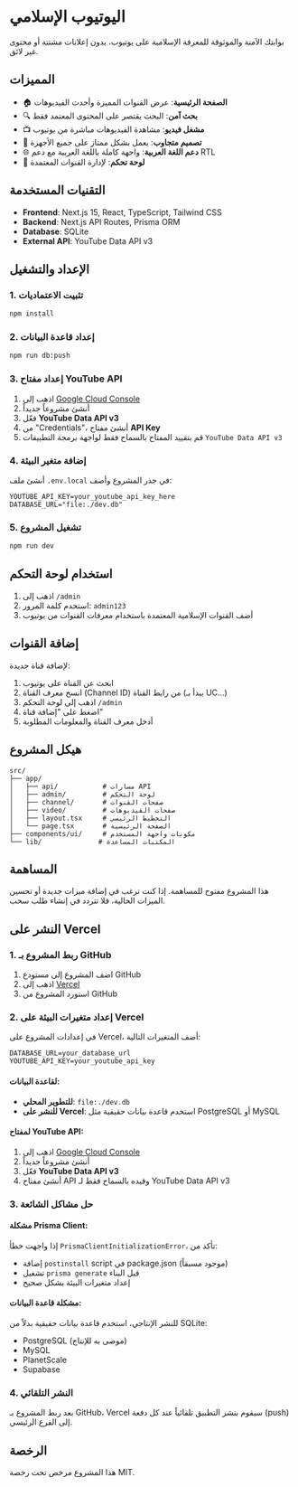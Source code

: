 # اليوتيوب الإسلامي

بوابتك الآمنة والموثوقة للمعرفة الإسلامية على يوتيوب، بدون إعلانات مشتتة أو محتوى غير لائق.

## المميزات

- 🏠 **الصفحة الرئيسية**: عرض القنوات المميزة وأحدث الفيديوهات
- 🔍 **بحث آمن**: البحث يقتصر على المحتوى المعتمد فقط
- 📺 **مشغل فيديو**: مشاهدة الفيديوهات مباشرة من يوتيوب
- 📱 **تصميم متجاوب**: يعمل بشكل ممتاز على جميع الأجهزة
- 🌐 **دعم اللغة العربية**: واجهة كاملة باللغة العربية مع دعم RTL
- 🔧 **لوحة تحكم**: لإدارة القنوات المعتمدة

## التقنيات المستخدمة

- **Frontend**: Next.js 15, React, TypeScript, Tailwind CSS
- **Backend**: Next.js API Routes, Prisma ORM
- **Database**: SQLite
- **External API**: YouTube Data API v3

## الإعداد والتشغيل

### 1. تثبيت الاعتماديات

```bash
npm install
```

### 2. إعداد قاعدة البيانات

```bash
npm run db:push
```

### 3. إعداد مفتاح YouTube API

1. اذهب إلى [Google Cloud Console](https://console.cloud.google.com/)
2. أنشئ مشروعاً جديداً
3. فعّل **YouTube Data API v3**
4. من "Credentials"، أنشئ مفتاح **API Key**
5. قم بتقييد المفتاح بالسماح فقط لواجهة برمجة التطبيقات `YouTube Data API v3`

### 4. إضافة متغير البيئة

أنشئ ملف `.env.local` في جذر المشروع وأضف:

```
YOUTUBE_API_KEY=your_youtube_api_key_here
DATABASE_URL="file:./dev.db"
```

### 5. تشغيل المشروع

```bash
npm run dev
```

## استخدام لوحة التحكم

1. اذهب إلى `/admin`
2. استخدم كلمة المرور: `admin123`
3. أضف القنوات الإسلامية المعتمدة باستخدام معرفات القنوات من يوتيوب

## إضافة القنوات

لإضافة قناة جديدة:

1. ابحث عن القناة على يوتيوب
2. انسخ معرف القناة (Channel ID) من رابط القناة (يبدأ بـ UC...)
3. اذهب إلى لوحة التحكم `/admin`
4. اضغط على "إضافة قناة"
5. أدخل معرف القناة والمعلومات المطلوبة

## هيكل المشروع

```
src/
├── app/
│   ├── api/           # مسارات API
│   ├── admin/         # لوحة التحكم
│   ├── channel/       # صفحات القنوات
│   ├── video/         # صفحات الفيديوهات
│   ├── layout.tsx     # التخطيط الرئيسي
│   └── page.tsx       # الصفحة الرئيسية
├── components/ui/     # مكونات واجهة المستخدم
└── lib/              # المكتبات المساعدة
```

## المساهمة

هذا المشروع مفتوح للمساهمة. إذا كنت ترغب في إضافة ميزات جديدة أو تحسين الميزات الحالية، فلا تتردد في إنشاء طلب سحب.

## النشر على Vercel

### 1. ربط المشروع بـ GitHub

1. اضف المشروع إلى مستودع GitHub
2. اذهب إلى [Vercel](https://vercel.com)
3. استورد المشروع من GitHub

### 2. إعداد متغيرات البيئة على Vercel

في إعدادات المشروع على Vercel، أضف المتغيرات التالية:

```
DATABASE_URL=your_database_url
YOUTUBE_API_KEY=your_youtube_api_key
```

#### لقاعدة البيانات:
- **للتطوير المحلي**: `file:./dev.db`
- **للنشر على Vercel**: استخدم قاعدة بيانات حقيقية مثل PostgreSQL أو MySQL

#### لمفتاح YouTube API:
1. اذهب إلى [Google Cloud Console](https://console.cloud.google.com/)
2. أنشئ مشروعاً جديداً
3. فعّل **YouTube Data API v3**
4. أنشئ مفتاح API وقيده بالسماح فقط لـ YouTube Data API v3

### 3. حل مشاكل الشائعة

#### مشكلة Prisma Client:
إذا واجهت خطأ `PrismaClientInitializationError`، تأكد من:
- إضافة `postinstall` script في package.json (موجود مسبقاً)
- تشغيل `prisma generate` قبل البناء
- إعداد متغيرات البيئة بشكل صحيح

#### مشكلة قاعدة البيانات:
للنشر الإنتاجي، استخدم قاعدة بيانات حقيقية بدلاً من SQLite:
- PostgreSQL (موصى به للإنتاج)
- MySQL
- PlanetScale
- Supabase

### 4. النشر التلقائي

بعد ربط المشروع بـ GitHub، Vercel سيقوم بنشر التطبيق تلقائياً عند كل دفعة (push) إلى الفرع الرئيسي.

## الرخصة

هذا المشروع مرخص تحت رخصة MIT.